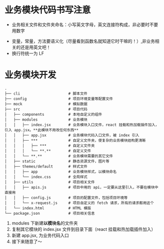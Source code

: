 # 业务模块代码书写注意

- 业务相关文件和文件夹命名：小写英文字母，英文连接符构成，非必要时不要用数字
<!-- - 声明变量如果不会重新赋值则用 const，包括数组操作，对象里面值改变；否则用 let -->
- 变量，常量，方法要语义化（尽量看到函数名就知道它时干嘛的！）,非业务相关的还是用英文吧！
- 换行符统一为 LF

# 业务模块开发

```
.
├── cli                      # 脚本文件
├── config                   # 项目环境变量等配置文件
├── mock                     # 模拟数据
├── src                      # 项目代码
│   ├── components           # 本地自定义的组件
│   ├── modules              # 业务模块
│   │   ├── index.jsx        # 业务模块入口文件，react 挂载和热加载插件加入，引入 app.jsx。**此模块不用改任何东西**
│   │   ├── app.jsx          # 业务模块代码入口文件，被 index 引入
│   │   ├── ***              # 自定义文件夹，使复杂的业务模块结构更清晰
│   │   │   ├── ***          # 自定义文件夹
│   │   │   └── **.**        # 自定义文件
│   │   └── **.**            # 业务模块需要的其它文件
│   ├── static               # 静态资源文件，图片等
│   ├── themes/default       # 样式文件
│   │   ├── app              # 业务模块样式，以模块命名
│   │   └── index.css        # 全局样式
│   ├── utils                # 项目相关文件
│   │   ├── apis.js          # 项目中用的 api，一定要从这里引入，不要在模块中直接用
│   │   ├── config.js        # 项目的配置文件，包括项目环境等
│   │   └── x-request.js     # 项目自定义的 fetch 请求，所有的请求都用这个
│   └── index.html           # HTML 模版
└── package.json             # 项目相关信息

```

1. modules 下新建**以模块名**的文件夹
2. 复制其它模块的 index.jsx 文件到目录下面（react 挂载和热加载插件加入）
3. 新建 app.jsx, 为业务代码入口
4. 接下来随意了～
